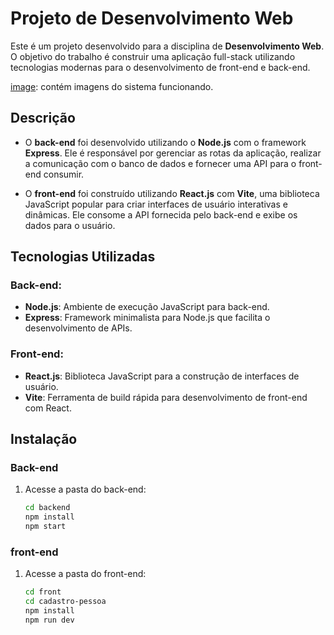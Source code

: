 # Projeto de Desenvolvimento Web

Este é um projeto desenvolvido para a disciplina de **Desenvolvimento Web**. O objetivo do trabalho é construir uma aplicação full-stack utilizando tecnologias modernas para o desenvolvimento de front-end e back-end.


[image](./images): contém imagens do sistema funcionando.


## Descrição

- O **back-end** foi desenvolvido utilizando o **Node.js** com o framework **Express**. Ele é responsável por gerenciar as rotas da aplicação, realizar a comunicação com o banco de dados e fornecer uma API para o front-end consumir.
  
- O **front-end** foi construído utilizando **React.js** com **Vite**, uma biblioteca JavaScript popular para criar interfaces de usuário interativas e dinâmicas. Ele consome a API fornecida pelo back-end e exibe os dados para o usuário.

## Tecnologias Utilizadas

### Back-end:
- **Node.js**: Ambiente de execução JavaScript para back-end.
- **Express**: Framework minimalista para Node.js que facilita o desenvolvimento de APIs.

### Front-end:
- **React.js**: Biblioteca JavaScript para a construção de interfaces de usuário.
- **Vite**: Ferramenta de build rápida para desenvolvimento de front-end com React.

## Instalação

### Back-end
1. Acesse a pasta do back-end:
   ```bash
   cd backend
   npm install
   npm start

### front-end
1. Acesse a pasta do front-end:
   ```bash
   cd front
   cd cadastro-pessoa
   npm install
   npm run dev

